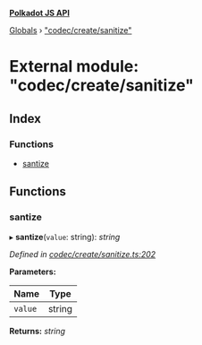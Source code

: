 **[Polkadot JS API](../README.md)**

[Globals](../globals.md) › [&quot;codec/create/sanitize&quot;](_codec_create_sanitize_.md)

# External module: "codec/create/sanitize"

## Index

### Functions

* [santize](_codec_create_sanitize_.md#santize)

## Functions

###  santize

▸ **santize**(`value`: string): *string*

*Defined in [codec/create/sanitize.ts:202](https://github.com/polkadot-js/api/blob/692c208/packages/types/src/codec/create/sanitize.ts#L202)*

**Parameters:**

Name | Type |
------ | ------ |
`value` | string |

**Returns:** *string*